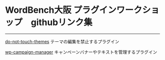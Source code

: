 WordBench大阪
プラグインワークショップ　githubリンク集
====================
---
[do-not-touch-themes](https://github.com/gouten5010/do-not-touch-themes "do-not-touch-themes")
テーマの編集を禁止するプラグイン

[wp-campaign-manager](https://github.com/tomotomo/wp-campaign-manager "wp-campaign-manager")
キャンペーンバナーやテキストを管理するプラグイン
